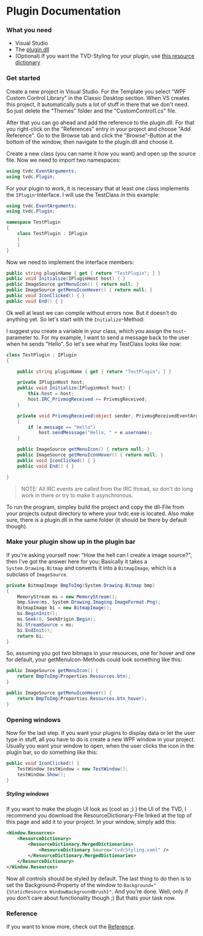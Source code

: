 # Plugin Documentation

### What you need
* Visual Studio
* The [plugin.dll](plugin.dll)
* (Optional) If you want the TVD-Styling for your plugin, use [this resource dictionary](tvdcStyling.xaml)

### Get started
Create a new project in Visual Studio. For the Template you select "WPF Custom Control Library" in the Classic Desktop section. When VS creates this project, it automatically puts a lot of stuff in there that we don't need. So just delete the "Themes" folder and the "CustomControl1.cs" file.

After that you can go ahead and add the reference to the plugin.dll. For that you right-click on the "References" entry in your project and choose "Add Reference". Go to the Browse tab and click the "Browse"-Button at the bottom of the window, then navigate to the plugin.dll and choose it.

Create a new class (you can name it how you want) and open up the source file. Now we need to import two namespaces:

```C#
using tvdc.EventArguments;
using tvdc.Plugin;
```

For your plugin to work, it is necessary that at least one class implements the `IPlugin`-Interface. I will use the TestClass in this example:

```C#
using tvdc.EventArguments;
using tvdc.Plugin;

namespace TestPlugin
{
    class TestPlugin : IPlugin
    {
    }
}
```

Now we need to implement the interface members:
```C#
public string pluginName { get { return "TestPlugin"; } }
public void Initialize(IPluginHost host) { }
public ImageSource getMenuIcon() { return null; }
public ImageSource getMenuIconHover() { return null; }
public void IconClicked() { }
public void End() { }
```

Ok well at least we can compile without errors now. But it doesn't do anything yet. So let's start with the `Initialize`-Method:

I suggest you create a variable in your class, which you assign the `host`-parameter to.
For my example, I want to send a message back to the user when he sends "Hello". So let's see what my TestClass looks like now:

```C#
class TestPlugin : IPlugin
{

    public string pluginName { get { return "TestPlugin"; } }

    private IPluginHost host;
    public void Initialize(IPluginHost host) {
        this.host = host;
        host.IRC_PrivmsgReceived += PrivmsgReceived;
    }

    private void PrivmsgReceived(object sender, PrivmsgReceivedEventArgs e)
    {
        if (e.message == "Hello")
            host.sendMesssage("Hello, " + e.username);
    }

    public ImageSource getMenuIcon() { return null; }
    public ImageSource getMenuIconHover() { return null; }
    public void IconClicked() { }
    public void End() { }

}
```

> NOTE: All IRC events are called from the IRC thread, so don't do long work in there or try to make it asynchronous.

To run the program, simpley build the project and copy the dll-File from your projects output directory to where your tvdc.exe is located. Also make sure, there is a plugin.dll in the same folder (it should be there by default though).


### Make your plugin show up in the plugin bar
If you're asking yourself now: "How the hell can I create a image source?", then I've got the answer here for you:
Basically it takes a `System.Drawing.Bitmap` and converts it into a `BitmapImage`, which is a subclass of `ImageSource`.
```C#
private BitmapImage BmpToImg(System.Drawing.Bitmap bmp)
{
    MemoryStream ms = new MemoryStream();
    bmp.Save(ms, System.Drawing.Imaging.ImageFormat.Png);
    BitmapImage bi = new BitmapImage();
    bi.BeginInit();
    ms.Seek(0, SeekOrigin.Begin);
    bi.StreamSource = ms;
    bi.EndInit();
    return bi;
}
```

So, assuming you got two bitmaps in your resources, one for hover and one for default, your getMenuIcon-Methods could look something like this:
```C#
public ImageSource getMenuIcon() {
    return BmpToImg(Properties.Resources.btn);
}

public ImageSource getMenuIconHover() {
    return BmpToImg(Properties.Resources.btn_hover);
}
```


### Opening windows
Now for the last step. If you want your plugins to display data or let the user type in stuff, all you have to do is create a new WPF window in your project. Usually you want your window to open, when the user clicks the icon in the plugin bar, so do something like this:

```C#
public void IconClicked() {
    TestWindow testWindow = new TestWindow();
    testWindow.Show();
}
```

##### Styling windows
If you want to make the plugin UI look as (cool as ;) ) the UI of the TVD, I recommend you download the ResourceDictionary-File linked at the top of this page and add it to your project.
In your window, simply add this:

```XML
<Window.Resources>
    <ResourceDictionary>
        <ResourceDictionary.MergedDictionaries>
            <ResourceDictionary Source="tvdcStyling.xaml" />
        </ResourceDictionary.MergedDictionaries>
    </ResourceDictionary>
</Window.Resources>
```

Now all controls should be styled by default. The last thing to do then is to set the Background-Property of the window to `Background="{StaticResource WindowBackgroundBrush}"`. And you're done. Well, only if you don't care about functionality though ;) But thats your task now.

### Reference
If you want to know more, check out the [Reference](INSERTLINKHERE).
